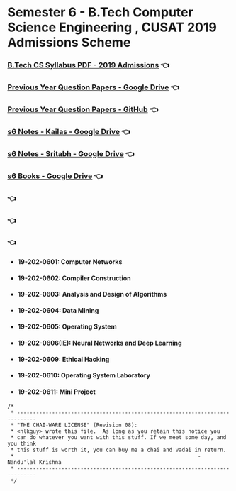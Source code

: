 # Semester 6 - B.Tech Computer Science Engineering , CUSAT 2019 Admissions Scheme

### [B.Tech CS Syllabus PDF - 2019 Admissions](https://soe.cusat.ac.in/files/syllabus/files/CS-%20SCHEME_2019-NEW-21-3-2021.pdf) :point_left:
### [Previous Year Question Papers - Google Drive](https://drive.google.com/drive/folders/103fI6Az8VFlzECuTYBniOk0BhzDehyD5) :point_left:
### [Previous Year Question Papers - GitHub](/pyq/) :point_left:

### [s6 Notes - Kailas  -   Google Drive]() :point_left:
### [s6 Notes - Sritabh -   Google Drive]() :point_left:

### [s6 Books - Google Drive]() :point_left:
### []() :point_left:
### []() :point_left:
### []() :point_left:


- #### 19-202-0601: Computer Networks
- #### 19-202-0602: Compiler Construction
- #### 19-202-0603: Analysis and Design of Algorithms
- #### 19-202-0604: Data Mining
- #### 19-202-0605: Operating System
- #### 19-202-0606(IE): Neural Networks and Deep Learning
- #### 19-202-0609: Ethical Hacking
- #### 19-202-0610: Operating System Laboratory
- #### 19-202-0611: Mini Project



```
/*
 * ----------------------------------------------------------------------------
 * "THE CHAI-WARE LICENSE" (Revision 08):
 * <nlkguy> wrote this file.  As long as you retain this notice you
 * can do whatever you want with this stuff. If we meet some day, and you think
 * this stuff is worth it, you can buy me a chai and vadai in return.
 *                                                          - Nandu'lal Krishna
 * ----------------------------------------------------------------------------
 */
```

<!---

I don't know who you are. I don't know what you want. If you are looking for study materials I can tell you I don't have everything, but what I do have are a very particular set of notes. Notes I have acquired over a very long degree. Notes that make me a helper for people like you. If you clone my git now that'll be the end of it. I will not look for you, I will not pursue you, but if you don't, I will look for you, I will find you and I will make you buy me a coffee."

--->

<!---

### todo do do do-do,
#### todo do do-do do-do,
##### todo do do do-do,
###### todo do do-do do-do

 https://www.youtube.com/watch?v=swloMVFALXw
-->